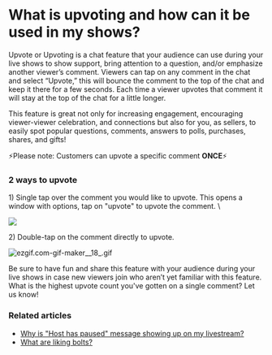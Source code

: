 # What is upvoting and how can it be used in my shows?

Upvote or Upvoting is a chat feature that your audience can use during your live shows to show support, bring attention to a question, and/or emphasize another viewer’s comment. Viewers can tap on any comment in the chat and select “Upvote,” this will bounce the comment to the top of the chat and keep it there for a few seconds. Each time a viewer upvotes that comment it will stay at the top of the chat for a little longer.

This feature is great not only for increasing engagement, encouraging viewer-viewer celebration, and connections but also for you, as sellers, to easily spot popular questions, comments, answers to polls, purchases, shares, and gifts!

⚡️Please note: Customers can upvote a specific comment **ONCE**⚡️

### 2 ways to upvote

1\) Single tap over the comment you would like to upvote. This opens a window with options, tap on "upvote" to upvote the comment. \


![](https://help.popshop.live/hc/article\_attachments/4625040416143/ezgif.com-gif-maker\_\_17\_.gif)

2\) Double-tap on the comment directly to upvote.

![ezgif.com-gif-maker\_\_18\_.gif](https://help.popshop.live/hc/article\_attachments/4625085592591/ezgif.com-gif-maker\_\_18\_.gif)

Be sure to have fun and share this feature with your audience during your live shows in case new viewers join who aren’t yet familiar with this feature. What is the highest upvote count you've gotten on a single comment? Let us know!&#x20;

### Related articles

* [Why is "Host has paused" message showing up on my livestream?](https://jamble.gitbook.io/popshop-live/going-live/why-is-host-has-paused-message-showing-up-on-my-livestream)
* [What are liking bolts?](https://jamble.gitbook.io/popshop-live/going-live/what-are-liking-bolts)
